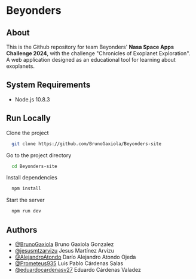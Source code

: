 # Beyonders

## About

This is the Github repository for team Beyonders' **Nasa Space Apps Challenge 2024**, with the challenge "Chronicles of Exoplanet Exploration". A web application designed as an educational tool for learning about exoplanets.


## System Requirements

- Node.js 10.8.3
## Run Locally

Clone the project

```bash
  git clone https://github.com/BrunoGaxiola/Beyonders-site
```

Go to the project directory

```bash
  cd Beyonders-site
```

Install dependencies

```bash
  npm install
```

Start the server

```bash
  npm run dev
```


## Authors

- [@BrunoGaxiola](https://github.com/BrunoGaxiola) Bruno Gaxiola Gonzalez
- [@jesusmtzarvizu](https://github.com/jesusmtzarvizu) Jesus Martínez Arvizu
- [@AlejandroAtondo](https://github.com/AlejandroAtondo) Darío Alejandro Atondo Ojeda
- [@Prometeus935](https://github.com/Prometeus935) Luis Pablo Cárdenas Salas 
- [@eduardocardenasv27](https://github.com/eduardocardenasv27) Eduardo Cárdenas Valadez

